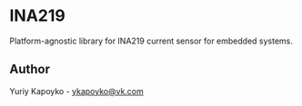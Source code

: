 # INA219

Platform-agnostic library for INA219 current sensor for embedded systems.

## Author

Yuriy Kapoyko - ykapoyko@vk.com
